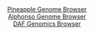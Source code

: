 <div id="Pineapple_Genome_Browser" align="center">
  <a href="https://igv.org/app/?sessionURL=blob:zZJRb5swFIX_i6VWm0TAmBACUjWRJm1TsnVLRLK1qpADBtyCTWwTmkb57_OqTXvppOZh0yQ_2FfXvuccf3uwJUJSzkAAkGm7pm0DA8iSdwtcNxX5hGsiQZDjShIDCJITQVhKQLAHOZYKx_OZvlkq1cjAsqhqejVmBTelY.IaP3OGO2mmvLbOeVXhNRdYcSGtkcBbbtFi2.vIGjeNqWc7pmtlWGELV03JmeRWQ1iRdPq95FcpKQjjNUnqtlL0RUCi9WiNmZnjD.FqEaYpkTIiu2l2FkbTcOlM4tvLwfltfHO1iger0wUtGFatIGcPczcanqCLYuoNShYVkVfFCIeP8CFX3YkzPp08NVQQeWZ79rAPIepDHQ1lGXn6n1zrRY90vilT7ftqMbvx5sPPsxM0uhoP03RW7LK6I5NXvdvgYICKp62mAaSl8AIbGg4cGC4a9H5s7aEBoa8TEpyC4O7eAErg9FG33.2B2jWaGSDJpn3BxwBcZESAoOdD6Nm.j9y.14e.bx.MPWhF9ffivYjnvgdRiNAgyWmlNNBZIlkjTcyYuU1zs3g.Ms.L0olQpuaLYTd1ltGtWsZ12D662fzjH7I0gB798oXa6FsU_RPy3iLEVOtjcYMi_Dq6fOjz5abpX46_4dWm9Z2iGV9_eTUepM0eF03ORY2V7tcVffxJ2xYLipnShS2VdE0rqnYrnSLvQGAjR0MLUl5xTSEQxfodNKBhu_D9bzidw_3hOw--">Pineapple Genome Browser</a>
</div>
<div id="Alphonso_Genome_Browser" align="center">
  <a href="https://igv.org/app/?sessionURL=blob:zZJfb5swFMW_i6VOm0TAQAIBqZqgadKuXf8ko.lSVcgBQ7wYm9gGmkb57vOqTXtZpeZh0yQ_2FfXvucc_3agxUISzkAIHNMemLYNDCBXvJuhqqb4ClVYgrBAVGIDCFxggVmGQbgDBZIKJdNLfXOlVC1DyyKq7lWIldyUrokq9MwZ6qSZ8co64ZSiJRdIcSGtWKCWW6Rsex1eoro29WzXHFg5UshCtF5xJrlVY1amnX4v_VVKS8x4hdOqoYq8CEi1Hq0xNwv0MZrPoizDUl7g7Xl.HF2cR3fuabKYeCeL5PpsnnjzdzNSMqQagY_vV0fOeD3s7qpiqncX3.Jbmoz4bdkfXn1h0ZE7enf6VBOB5bHt28M.hC70dTiE5fjpf_KtFznQ.2Y2PnM3p5.C5WrW.HdJ66_hKL8ay2v5iu.9ASjPGs0CyFbCD21ouNAzBo7X.7G1hwaEgU5HcALCh0cDKIGytW5_2AG1rTUxQOJN8wKPAbjIsQBhL4DQt4PAGfT9PgwCe2_sQCPo34t2nEwDHzqR43hpQajSOOepZLU0EWNmmxVm.Xxglov._NZFk4g3J8.L4Y2o7tUGxdOvMUr.mOVQ.9ejX75PG32Lon9C3VuEmGp5KGpsOqPrUfd5u41b78YfPN1wHMeXE2_SvRrPYdEUXFRI6X5d0ceftLVIEMSULrREkiWhRG3nOkXegdB2XA0tyDjlmkIgyuV7aEDDHsAPv.F094_77w--">Alphonso Genome Browser</a>
</div>


<div id="DAF_Genomics_Browser" align="center">
  <a href="https://igv.org/app/?sessionURL=blob:tZFra9swFIb_i6D95Jts52JDGG6btCHLUhrclJQSVPs4NtXFleQ6ach_n_A6Ct3GGHQgCYlzeV.d54BeQKpKcBQj38E9B2NkIVWKdklYTeEbYaBQXBCqwEISCpDAM0DxARVEaZLefDWVpda1il03J4W9BS5YlSlHBQ6pbSUaXYJJtX2HMPIqOGmVkwlmkjVxCa1LwZVwSZaBUrbn1sC3m5aY42ds07WEDWuorjrVjTFhjOVOQYzbiuew.4uR_6BsVvUlWS2Trn4G.2k.SmbT5DYYp.vL_vk6XVyt0v7qdFltOdGNhNHlHW9ncvk8fOHp9WLHdovz2yvKJ_N5chJcnI53dSVBjfAAD0PPC3CIjhaiImsMApSVEsc4tAb.0PLD0H67Br2.mYEUFYrvHyykJcmeTPr9Ael9bUAhBc9Nx8xCQuYgUWxHnjfAUeT3wkHoRRE.WgfUSPrJJCfpTTTw_MT3.84jYUa_qGg3PiP0a_CzMH7obPa_YtqnF_P2Tkxg_Jid.Gftar19PZuya1xM6dNvQfWM_z9.rBCSEW1CP55vWAg1egy4fucSHB.O3wE-">DAF Genomics Browser</a>
</div>
